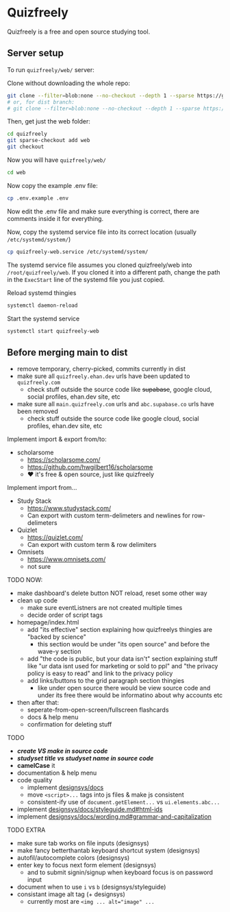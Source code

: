 # Quizfreely

Quizfreely is a free and open source studying tool.

## Server setup

To run `quizfreely/web/` server:

Clone without downloading the whole repo:
```sh
git clone --filter=blob:none --no-checkout --depth 1 --sparse https://github.com/ehanahamed/quizfreely
# or, for dist branch:
# git clone --filter=blob:none --no-checkout --depth 1 --sparse https://github.com/ehanahamed/quizfreely --branch dist
```

Then, get just the web folder:
```sh
cd quizfreely
git sparse-checkout add web
git checkout
```

Now you will have `quizfreely/web/`
```sh
cd web
```

Now copy the example .env file:
```sh
cp .env.example .env
```

Now edit the .env file and make sure everything is correct, there are comments inside it for everything.

Now, copy the systemd service file into its correct location (usually `/etc/systemd/system/`)
```sh
cp quizfreely-web.service /etc/systemd/system/
```

The systemd service file assumes you cloned quizfreely/web into `/root/quizfreely/web`. If you cloned it into a different path, change the path in the `ExecStart` line of the systemd file you just copied.

Reload systemd thingies
```sh
systemctl daemon-reload
```

Start the systemd service
```sh
systemctl start quizfreely-web
```

## Before merging main to dist

- remove temporary, cherry-picked, commits currently in dist
- make sure all `quizfreely.ehan.dev` urls have been updated to `quizfreely.com`
  - check stuff outside the source code like ~~supabase~~, google cloud, social profiles, ehan.dev site, etc
- make sure all `main.quizfreely.com` urls and `abc.supabase.co` urls have been removed
  - check stuff outside the source code like google cloud, social profiles, ehan.dev site, etc

Implement import & export from/to:
- scholarsome
  - https://scholarsome.com/
  - https://github.com/hwgilbert16/scholarsome
  - ❤️ it's free & open source, just like quizfreely

Implement import from...

- Study Stack
  - https://www.studystack.com/
  - Can export with custom term-delimeters and newlines for row-delimeters
- Quizlet
  - https://quizlet.com/
  - Can export with custom term & row delimiters
- Omnisets
  - https://www.omnisets.com/
  - not sure

TODO NOW:

- make dashboard's delete button NOT reload, reset some other way
- clean up code
  - make sure eventListners are not created multiple times
  - decide order of script tags
- homepage/index.html
  - add "its effective" section explaining how quizfreelys thingies are "backed by science"
    - this section would be under "its open source" and before the wave-y section
  - add "the code is public, but your data isn't" section explaining stuff like "ur data isnt used for marketing or sold to ppl" and "the privacy policy is easy to read" and link to the privacy policy
  - add links/buttons to the grid paragraph section thingies
    - like under open source there would be view source code and under its free there would be informatino about why accounts etc
- then after that:
  - seperate-from-open-screen/fullscreen flashcards
  - docs & help menu
  - confirmation for deleting stuff

TODO

- **_create VS make in source code_**
- **_studyset title vs studyset name in source code_**
- **camelCase** it
- documentation & help menu
- code quality
  - implement [designsys/docs](https://codeberg.org/ehanahamed/designsys/src/branch/main/docs/)
  - move `<script>...` tags into js files & make js consistent
  - consistent-ify use of `document.getElement...` vs `ui.elements.abc...`
- implement [designsys/docs/styleguide.md#html-ids](https://codeberg.org/ehanahamed/designsys/src/branch/main/docs/styleguide.md#html-ids)
- implement [designsys/docs/wording.md#grammar-and-capitalization](https://codeberg.org/ehanahamed/designsys/src/branch/main/docs/wording.md#grammar-and-capitalization)

TODO EXTRA

- make sure tab works on file inputs (designsys)
- make fancy betterthantab keyboard shortcut system (designsys)
- autofil/autocomplete colors (designsys)
- enter key to focus next form element (designsys)
  - and to submit signin/signup when keyboard focus is on password input
- document when to use `i` vs `b` (designsys/styleguide)
- consistant image alt tag (+ designsys)
  - currently most are `<img ... alt="image" ...`
